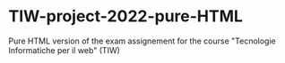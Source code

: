 # TIW-project-2022-pure-HTML

Pure HTML version of the exam assignement for the course "Tecnologie Informatiche per il web" (TIW)
